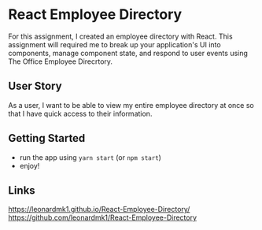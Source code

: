 # React Employee Directory

For this assignment, I created an employee directory with React. This assignment will required me to break up your application's UI into components, manage component state, and respond to user events using The Office Employee Direcrtory.

## User Story

As a user, I want to be able to view my entire employee directory at once so that I have quick access to their information.

## Getting Started
- run the app using `yarn start` (or `npm start`)
- enjoy!

## Links

https://leonardmk1.github.io/React-Employee-Directory/
https://github.com/leonardmk1/React-Employee-Directory


